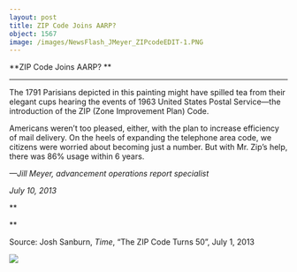 ```yaml
---
layout: post
title: ZIP Code Joins AARP?
object: 1567
image: /images/NewsFlash_JMeyer_ZIPcodeEDIT-1.PNG
---
```

**ZIP Code Joins AARP?
**

****

The 1791 Parisians depicted in this painting might have spilled tea from their elegant cups hearing the events of 1963 United States Postal Service—the introduction of the ZIP (Zone Improvement Plan) Code. 

Americans weren’t too pleased, either, with the plan to increase efficiency of mail delivery. On the heels of expanding the telephone area code, we citizens were worried about becoming just a number. But with Mr. Zip’s help, there was 86% usage within 6 years. 

*—Jill Meyer, advancement operations report specialist*

*July 10, 2013*

**

**

Source: Josh Sanburn, *Time*, “The ZIP Code Turns 50”, July 1, 2013

![]({{siteurl.base}}/images/NewsFlash_JMeyer_ZIPcodeEDIT-1.PNG)
